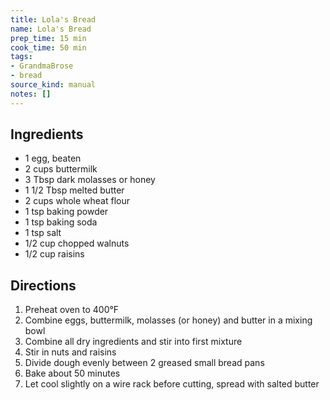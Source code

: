 ```yaml
---
title: Lola's Bread
name: Lola's Bread
prep_time: 15 min
cook_time: 50 min
tags:
- GrandmaBrose
- bread
source_kind: manual
notes: []
---
```


## Ingredients
- 1 egg, beaten
- 2 cups buttermilk
- 3 Tbsp dark molasses or honey
- 1 1/2 Tbsp melted butter
- 2 cups whole wheat flour
- 1 tsp baking powder
- 1 tsp baking soda
- 1 tsp salt
- 1/2 cup chopped walnuts
- 1/2 cup raisins


## Directions
1. Preheat oven to 400°F
2. Combine eggs, buttermilk, molasses (or honey) and butter in a mixing bowl
3. Combine all dry ingredients and stir into first mixture
4. Stir in nuts and raisins
5. Divide dough evenly between 2 greased small bread pans
6. Bake about 50 minutes
7. Let cool slightly on a wire rack before cutting, spread with salted butter
